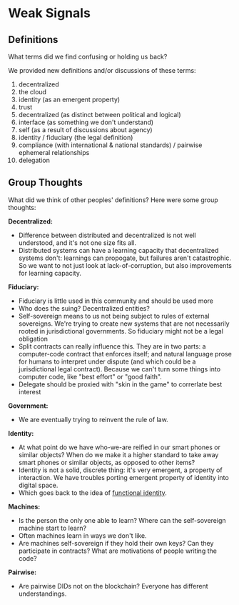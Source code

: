 # Weak Signals

## Definitions

What terms did we find confusing or holding us back?

We provided new definitions and/or discussions of these terms:

1. decentralized
2. the cloud
3. identity (as an emergent property)
4. trust 
5. decentralized (as distinct between political and logical)
6. interface (as something we don't understand)
7. self (as a result of discussions about agency)
8. identity / fiduciary (the legal definition)
9. compliance (with international & national standards) / pairwise ephemeral relationships
10. delegation

## Group Thoughts

What did we think of other peoples' definitions? Here were some group thoughts:

**Decentralized:**
* Difference between distributed and decentralized is not well understood, and it's not one size fits all.
* Distributed systems can have a learning capacity that decentralized systems don't: learnings can propogate, but failures aren't catastrophic. So we want to not just look at lack-of-corruption, but also improvements for learning capacity.

**Fiduciary:**
* Fiduciary is little used in this community and should be used more
* Who does the suing? Decentralized entities?
* Self-sovereign means to us not being subject to rules of external sovereigns. We're trying to create new systems that are not necessarily rooted in jurisdictional governments. So fiduciary might not be a legal obligation
* Split contracts can really influence this. They are in two parts: a computer-code contract that enforces itself; and natural language prose for humans to interpret under dispute (and which could be a jurisdictional legal contract). Because we can't turn some things into computer code, like "best effort" or "good faith".
* Delegate should be proxied with "skin in the game" to correrlate best interest

**Government:**
* We are eventually trying to reinvent the rule of law.

**Identity:**
* At what point do we have who-we-are reified in our smart phones or similar objects? When do we make it a higher standard to take away smart phones or similar objects, as opposed to other items?
* Identity is not a solid, discrete thing: it's very emergent, a property of interaction. We have troubles porting emergent property of identity into digital space.
* Which goes back to the idea of [functional identity](https://github.com/WebOfTrustInfo/rwot9-prague/blob/master/topics-and-advance-readings/functional-identity-primer.md).

**Machines:**
* Is the person the only one able to learn? Where can the self-sovereign machine start to learn?
* Often machines learn in ways we don't like.
* Are machines self-sovereign if they hold their own keys? Can they participate in contracts? What are motivations of people writing the code?

**Pairwise:**
* Are pairwise DIDs not on the blockchain? Everyone has different understandings.

